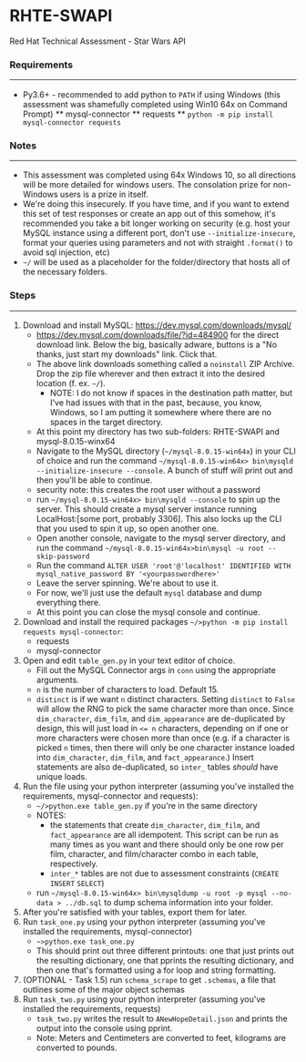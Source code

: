 # RHTE-SWAPI
Red Hat Technical Assessment - Star Wars API

### Requirements<hr>
* Py3.6+ - recommended to add python to `PATH` if using Windows (this assessment was shamefully completed using Win10 64x on Command Prompt)
** mysql-connector
** requests
** `python -m pip install mysql-connector requests`



### Notes<hr>
* This assessment was completed using 64x Windows 10, so all directions will be more detailed for windows users. The consolation prize for non-Windows users is a prize in itself.
* We're doing this insecurely. If you have time, and if you want to extend this set of test responses or create an app out of this somehow, it's recommended you take a bit longer working on security (e.g. host your MySQL instance using a different port, don't use `--initialize-insecure`, format your queries using parameters and not with straight `.format()` to avoid sql injection, etc)
* `~/` will be used as a placeholder for the folder/directory that hosts all of the necessary folders.

### Steps<hr>
1. Download and install MySQL: https://dev.mysql.com/downloads/mysql/
    - https://dev.mysql.com/downloads/file/?id=484900 for the direct download link. Below the big, basically adware, buttons is a "No thanks, just start my downloads" link. Click that.
    - The above link downloads something called a `noinstall` ZIP Archive. Drop the zip file wherever and then extract it into the desired location (f. ex. `~/`).
      - NOTE: I do not know if spaces in the destination path matter, but I've had issues with that in the past, because, you know, Windows, so I am putting it somewhere where there are no spaces in the target directory.
    - At this point my directory has two sub-folders: RHTE-SWAPI and mysql-8.0.15-winx64
    - Navigate to the MySQL directory (`~/mysql-8.0.15-win64x`) in your CLI of choice and run the command `~/mysql-8.0.15-win64x> bin\mysqld --initialize-insecure --console`. A bunch of stuff will print out and then you'll be able to continue.
     - security note: this creates the root user without a password
    - run `~/mysql-8.0.15-win64x> bin\mysqld --console` to spin up the server. This should create a mysql server instance running LocalHost:[some port, probably 3306]. This also locks up the CLI that you used to spin it up, so open another one.
    - Open another console, navigate to the mysql server directory, and run the command `~/mysql-8.0.15-win64x>bin\mysql -u root --skip-password`
    - Run the command `ALTER USER 'root'@'localhost' IDENTIFIED WITH mysql_native_password BY '<yourpasswordhere>'`
    - Leave the server spinning. We're about to use it.
    - For now, we'll just use the default `mysql` database and dump everything there.
    - At this point you can close the mysql console and continue.
2. Download and install the required packages `~/>python -m pip install requests mysql-connector`:
    - requests
    - mysql-connector
3. Open and edit `table_gen.py` in your text editor of choice.
    - Fill out the MySQL Connector args in `conn` using the appropriate arguments.
    - `n` is the number of characters to load. Default 15.
    - `distinct` is if we want `n` distinct characters. Setting `distinct` to `False` will allow the RNG to pick the same character more than once. Since `dim_character`, `dim_film`, and `dim_appearance` are de-duplicated by design, this will just load in  `<= n` characters, depending on if one or more characters were chosen more than once (e.g. if a character is picked `n` times, then there will only be one character instance loaded into `dim_character`, `dim_film`, and `fact_appearance`.) Insert statements are also de-duplicated, so `inter_` tables _should_ have unique loads.
4. Run the file using your python interpreter (assuming you've installed the requirements, mysql-connector and requests):
    - `~/>python.exe table_gen.py` if you're in the same directory
    - NOTES:
      - the statements that create `dim_character`, `dim_film`, and `fact_appearance` are all idempotent. This script can be run as many times as you want and there should only be one row per film, character, and film/character combo in each table, respectively.
      - `inter_*` tables are not due to assessment constraints (`CREATE` `INSERT` `SELECT`)
    - run `~/mysql-8.0.15-win64x> bin\mysqldump -u root -p mysql --no-data > ../db.sql` to dump schema information into your folder.
5. After you're satisfied with your tables, export them for later.
6. Run `task_one.py` using your python interpreter (assuming you've installed the requirements, mysql-connector)
    - `~>python.exe task_one.py`
    - This should print out three different printouts: one that just prints out the resulting dictionary, one that pprints the resulting dictionary, and then one that's formatted using a for loop and string formatting.
7. (OPTIONAL - Task 1.5) run `schema_scrape` to get `.schemas`, a file that outlines some of the major object schemas
8. Run `task_two.py` using your python interpreter (assuming you've installed the requirements, requests)
   - `task_two.py` writes the result to `ANewHopeDetail.json` and prints the output into the console using pprint.
   - Note: Meters and Centimeters are converted to feet, kilograms are converted to pounds.
